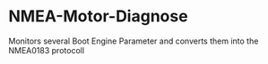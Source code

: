 # NMEA-Motor-Diagnose
Monitors several Boot Engine Parameter and converts them into the NMEA0183 protocoll
